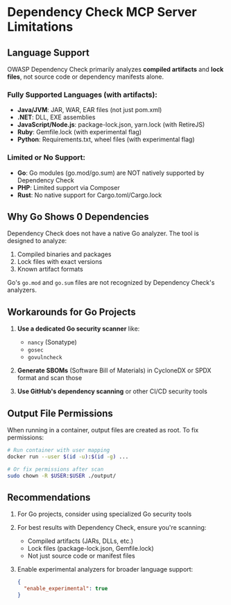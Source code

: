 # Dependency Check MCP Server Limitations

## Language Support

OWASP Dependency Check primarily analyzes **compiled artifacts** and **lock files**, not source code or dependency manifests alone.

### Fully Supported Languages (with artifacts):
- **Java/JVM**: JAR, WAR, EAR files (not just pom.xml)
- **.NET**: DLL, EXE assemblies
- **JavaScript/Node.js**: package-lock.json, yarn.lock (with RetireJS)
- **Ruby**: Gemfile.lock (with experimental flag)
- **Python**: Requirements.txt, wheel files (with experimental flag)

### Limited or No Support:
- **Go**: Go modules (go.mod/go.sum) are NOT natively supported by Dependency Check
- **PHP**: Limited support via Composer
- **Rust**: No native support for Cargo.toml/Cargo.lock

## Why Go Shows 0 Dependencies

Dependency Check does not have a native Go analyzer. The tool is designed to analyze:
1. Compiled binaries and packages
2. Lock files with exact versions
3. Known artifact formats

Go's `go.mod` and `go.sum` files are not recognized by Dependency Check's analyzers.

## Workarounds for Go Projects

1. **Use a dedicated Go security scanner** like:
   - `nancy` (Sonatype)
   - `gosec`
   - `govulncheck`

2. **Generate SBOMs** (Software Bill of Materials) in CycloneDX or SPDX format and scan those

3. **Use GitHub's dependency scanning** or other CI/CD security tools

## Output File Permissions

When running in a container, output files are created as root. To fix permissions:

```bash
# Run container with user mapping
docker run --user $(id -u):$(id -g) ...

# Or fix permissions after scan
sudo chown -R $USER:$USER ./output/
```

## Recommendations

1. For Go projects, consider using specialized Go security tools
2. For best results with Dependency Check, ensure you're scanning:
   - Compiled artifacts (JARs, DLLs, etc.)
   - Lock files (package-lock.json, Gemfile.lock)
   - Not just source code or manifest files

3. Enable experimental analyzers for broader language support:
   ```json
   {
     "enable_experimental": true
   }
   ```